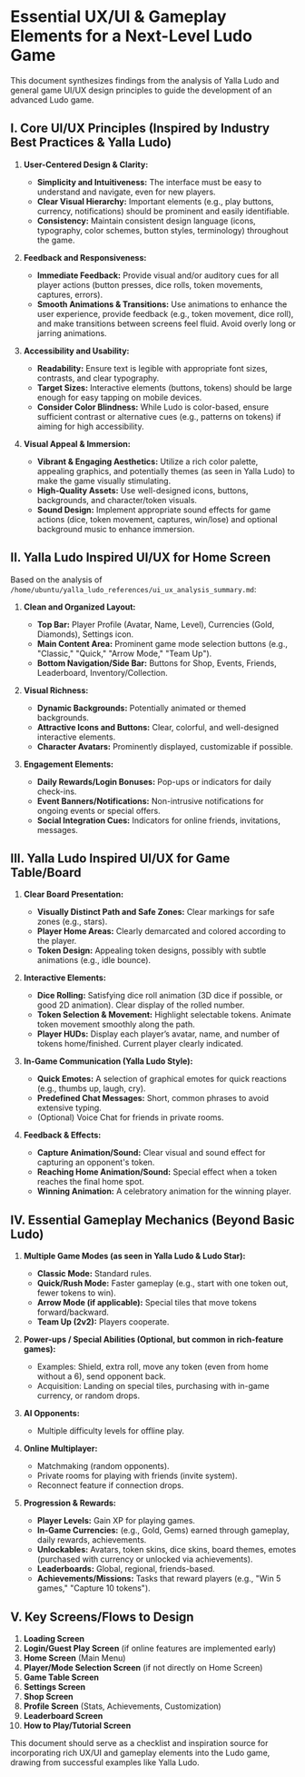 # Essential UX/UI & Gameplay Elements for a Next-Level Ludo Game

This document synthesizes findings from the analysis of Yalla Ludo and general game UI/UX design principles to guide the development of an advanced Ludo game.

## I. Core UI/UX Principles (Inspired by Industry Best Practices & Yalla Ludo)

1.  **User-Centered Design & Clarity:**
    *   **Simplicity and Intuitiveness:** The interface must be easy to understand and navigate, even for new players.
    *   **Clear Visual Hierarchy:** Important elements (e.g., play buttons, currency, notifications) should be prominent and easily identifiable.
    *   **Consistency:** Maintain consistent design language (icons, typography, color schemes, button styles, terminology) throughout the game.

2.  **Feedback and Responsiveness:**
    *   **Immediate Feedback:** Provide visual and/or auditory cues for all player actions (button presses, dice rolls, token movements, captures, errors).
    *   **Smooth Animations & Transitions:** Use animations to enhance the user experience, provide feedback (e.g., token movement, dice roll), and make transitions between screens feel fluid. Avoid overly long or jarring animations.

3.  **Accessibility and Usability:**
    *   **Readability:** Ensure text is legible with appropriate font sizes, contrasts, and clear typography.
    *   **Target Sizes:** Interactive elements (buttons, tokens) should be large enough for easy tapping on mobile devices.
    *   **Consider Color Blindness:** While Ludo is color-based, ensure sufficient contrast or alternative cues (e.g., patterns on tokens) if aiming for high accessibility.

4.  **Visual Appeal & Immersion:**
    *   **Vibrant & Engaging Aesthetics:** Utilize a rich color palette, appealing graphics, and potentially themes (as seen in Yalla Ludo) to make the game visually stimulating.
    *   **High-Quality Assets:** Use well-designed icons, buttons, backgrounds, and character/token visuals.
    *   **Sound Design:** Implement appropriate sound effects for game actions (dice, token movement, captures, win/lose) and optional background music to enhance immersion.

## II. Yalla Ludo Inspired UI/UX for Home Screen

Based on the analysis of `/home/ubuntu/yalla_ludo_references/ui_ux_analysis_summary.md`:

1.  **Clean and Organized Layout:**
    *   **Top Bar:** Player Profile (Avatar, Name, Level), Currencies (Gold, Diamonds), Settings icon.
    *   **Main Content Area:** Prominent game mode selection buttons (e.g., "Classic," "Quick," "Arrow Mode," "Team Up").
    *   **Bottom Navigation/Side Bar:** Buttons for Shop, Events, Friends, Leaderboard, Inventory/Collection.

2.  **Visual Richness:**
    *   **Dynamic Backgrounds:** Potentially animated or themed backgrounds.
    *   **Attractive Icons and Buttons:** Clear, colorful, and well-designed interactive elements.
    *   **Character Avatars:** Prominently displayed, customizable if possible.

3.  **Engagement Elements:**
    *   **Daily Rewards/Login Bonuses:** Pop-ups or indicators for daily check-ins.
    *   **Event Banners/Notifications:** Non-intrusive notifications for ongoing events or special offers.
    *   **Social Integration Cues:** Indicators for online friends, invitations, messages.

## III. Yalla Ludo Inspired UI/UX for Game Table/Board

1.  **Clear Board Presentation:**
    *   **Visually Distinct Path and Safe Zones:** Clear markings for safe zones (e.g., stars).
    *   **Player Home Areas:** Clearly demarcated and colored according to the player.
    *   **Token Design:** Appealing token designs, possibly with subtle animations (e.g., idle bounce).

2.  **Interactive Elements:**
    *   **Dice Rolling:** Satisfying dice roll animation (3D dice if possible, or good 2D animation). Clear display of the rolled number.
    *   **Token Selection & Movement:** Highlight selectable tokens. Animate token movement smoothly along the path.
    *   **Player HUDs:** Display each player’s avatar, name, and number of tokens home/finished. Current player clearly indicated.

3.  **In-Game Communication (Yalla Ludo Style):**
    *   **Quick Emotes:** A selection of graphical emotes for quick reactions (e.g., thumbs up, laugh, cry).
    *   **Predefined Chat Messages:** Short, common phrases to avoid extensive typing.
    *   (Optional) Voice Chat for friends in private rooms.

4.  **Feedback & Effects:**
    *   **Capture Animation/Sound:** Clear visual and sound effect for capturing an opponent's token.
    *   **Reaching Home Animation/Sound:** Special effect when a token reaches the final home spot.
    *   **Winning Animation:** A celebratory animation for the winning player.

## IV. Essential Gameplay Mechanics (Beyond Basic Ludo)

1.  **Multiple Game Modes (as seen in Yalla Ludo & Ludo Star):**
    *   **Classic Mode:** Standard rules.
    *   **Quick/Rush Mode:** Faster gameplay (e.g., start with one token out, fewer tokens to win).
    *   **Arrow Mode (if applicable):** Special tiles that move tokens forward/backward.
    *   **Team Up (2v2):** Players cooperate.

2.  **Power-ups / Special Abilities (Optional, but common in rich-feature games):**
    *   Examples: Shield, extra roll, move any token (even from home without a 6), send opponent back.
    *   Acquisition: Landing on special tiles, purchasing with in-game currency, or random drops.

3.  **AI Opponents:**
    *   Multiple difficulty levels for offline play.

4.  **Online Multiplayer:**
    *   Matchmaking (random opponents).
    *   Private rooms for playing with friends (invite system).
    *   Reconnect feature if connection drops.

5.  **Progression & Rewards:**
    *   **Player Levels:** Gain XP for playing games.
    *   **In-Game Currencies:** (e.g., Gold, Gems) earned through gameplay, daily rewards, achievements.
    *   **Unlockables:** Avatars, token skins, dice skins, board themes, emotes (purchased with currency or unlocked via achievements).
    *   **Leaderboards:** Global, regional, friends-based.
    *   **Achievements/Missions:** Tasks that reward players (e.g., "Win 5 games," "Capture 10 tokens").

## V. Key Screens/Flows to Design

1.  **Loading Screen**
2.  **Login/Guest Play Screen** (if online features are implemented early)
3.  **Home Screen** (Main Menu)
4.  **Player/Mode Selection Screen** (if not directly on Home Screen)
5.  **Game Table Screen**
6.  **Settings Screen**
7.  **Shop Screen**
8.  **Profile Screen** (Stats, Achievements, Customization)
9.  **Leaderboard Screen**
10. **How to Play/Tutorial Screen**

This document should serve as a checklist and inspiration source for incorporating rich UX/UI and gameplay elements into the Ludo game, drawing from successful examples like Yalla Ludo.
